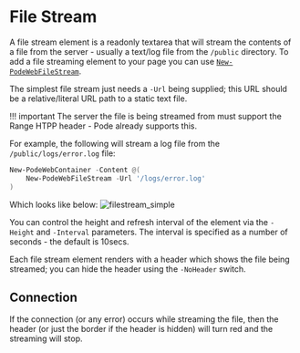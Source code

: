 # File Stream

A file stream element is a readonly textarea that will stream the contents of a file from the server - usually a text/log file from the `/public` directory. To add a file streaming element to your page you can use [`New-PodeWebFileStream`](../../../Functions/Elements/New-PodeWebFileStream).

The simplest file stream just needs a `-Url` being supplied; this URL should be a relative/literal URL path to a static text file.

!!! important
    The server the file is being streamed from must support the Range HTPP header - Pode already supports this.

For example, the following will stream a log file from the `/public/logs/error.log` file:

```powershell
New-PodeWebContainer -Content @(
    New-PodeWebFileStream -Url '/logs/error.log'
)
```

Which looks like below:
![filestream_simple](../../../images/filestream_simple.png)

You can control the height and refresh interval of the element via the `-Height` and `-Interval` parameters. The interval is specified as a number of seconds - the default is 10secs.

Each file stream element renders with a header which shows the file being streamed; you can hide the header using the `-NoHeader` switch.

## Connection

If the connection (or any error) occurs while streaming the file, then the header (or just the border if the header is hidden) will turn red and the streaming will stop.

